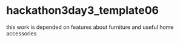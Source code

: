# hackathon3day3_template06
this work is depended on features about furniture and useful home accessories
